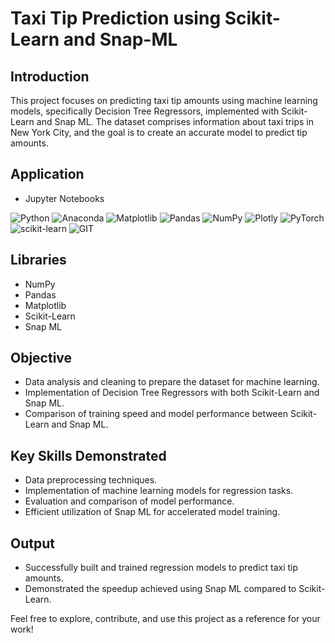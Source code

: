 # Taxi Tip Prediction using Scikit-Learn and Snap-ML

## Introduction
This project focuses on predicting taxi tip amounts using machine learning models, specifically Decision Tree Regressors, implemented with Scikit-Learn and Snap ML. The dataset comprises information about taxi trips in New York City, and the goal is to create an accurate model to predict tip amounts.

## Application
- Jupyter Notebooks

![Python](https://img.shields.io/badge/python-3670A0?style=for-the-badge&logo=python&logoColor=ffdd54) ![Anaconda](https://img.shields.io/badge/Anaconda-%2344A833.svg?style=for-the-badge&logo=anaconda&logoColor=white) ![Matplotlib](https://img.shields.io/badge/Matplotlib-%23ffffff.svg?style=for-the-badge&logo=Matplotlib&logoColor=black) ![Pandas](https://img.shields.io/badge/pandas-%23150458.svg?style=for-the-badge&logo=pandas&logoColor=white) ![NumPy](https://img.shields.io/badge/numpy-%23013243.svg?style=for-the-badge&logo=numpy&logoColor=white) ![Plotly](https://img.shields.io/badge/Plotly-%233F4F75.svg?style=for-the-badge&logo=plotly&logoColor=white) ![PyTorch](https://img.shields.io/badge/PyTorch-%23EE4C2C.svg?style=for-the-badge&logo=PyTorch&logoColor=white) ![scikit-learn](https://img.shields.io/badge/scikit--learn-%23F7931E.svg?style=for-the-badge&logo=scikit-learn&logoColor=white) ![GIT](https://img.shields.io/badge/Git-fc6d26?style=for-the-badge&logo=git&logoColor=white)

## Libraries
- NumPy
- Pandas
- Matplotlib
- Scikit-Learn
- Snap ML

## Objective
- Data analysis and cleaning to prepare the dataset for machine learning.
- Implementation of Decision Tree Regressors with both Scikit-Learn and Snap ML.
- Comparison of training speed and model performance between Scikit-Learn and Snap ML.

## Key Skills Demonstrated
- Data preprocessing techniques.
- Implementation of machine learning models for regression tasks.
- Evaluation and comparison of model performance.
- Efficient utilization of Snap ML for accelerated model training.

## Output
- Successfully built and trained regression models to predict taxi tip amounts.
- Demonstrated the speedup achieved using Snap ML compared to Scikit-Learn.

Feel free to explore, contribute, and use this project as a reference for your work!
